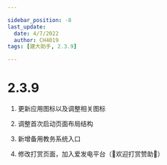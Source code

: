 ```yaml
---

sidebar_position: -8
last_update:
  date: 4/7/2022
  author: CH4019
tags: [建大助手, 2.3.9]

---
```


# 2.3.9

1. 更新应用图标以及调整相关图标

2. 调整首次启动页面布局结构

3. 新增备用教务系统入口

4. 修改打赏页面，加入爱发电平台（🥰欢迎打赏赞助🥰）
